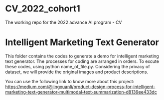 # CV_2022_cohort1
The working repo for the 2022 advance AI program - CV

# Intelligent Marketing Text Generator
This folder contains the codes to generate a demo for intelligent marketing text generator. 
The processes for coding are arranged in orders. To excute these codes, using python name_of_file.py.
Considering the privacy of dataset, we will provide the original images and product descriptions.

You can use the following link to know more about this project:
https://medium.com/@jingxuanli/product-design-process-for-intelligent-marketing-text-generator-multimodal-text-summarization-d8139ee433dc
